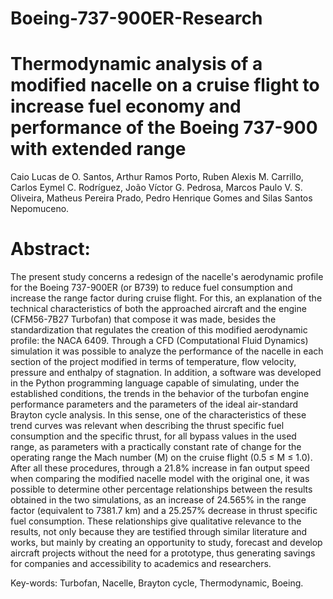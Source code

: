 # Boeing-737-900ER-Research

# Thermodynamic analysis of a modified nacelle on a cruise flight to increase fuel economy and performance of the Boeing 737-900 with extended range

Caio Lucas de O. Santos, Arthur Ramos Porto, Ruben Alexis M. Carrillo, Carlos Eymel C. Rodríguez,  João Víctor G. Pedrosa, Marcos Paulo V. S. Oliveira, Matheus Pereira Prado, Pedro Henrique Gomes  and  Silas Santos Nepomuceno.

# Abstract:
The present study concerns a redesign of the nacelle's aerodynamic profile for the Boeing 737-900ER (or B739) to reduce fuel consumption and increase the range factor during cruise flight. For this, an explanation of the technical characteristics of both the approached aircraft and the engine (CFM56-7B27 Turbofan) that compose it was made, besides the standardization that regulates the creation of this modified aerodynamic profile: the NACA 6409. Through a CFD (Computational Fluid Dynamics) simulation it was possible to analyze the performance of the nacelle in each section of the project modified in terms of temperature, flow velocity, pressure and enthalpy of stagnation. In addition, a software was developed in the Python programming language capable of simulating, under the established conditions, the trends in the behavior of the turbofan engine performance parameters and the parameters of the ideal air-standard Brayton cycle analysis. In this sense, one of the characteristics of these trend curves was relevant when describing the thrust specific fuel consumption and the specific thrust, for all bypass values in the used range, as parameters with a practically constant rate of change for the operating range the Mach number (M) on the cruise flight (0.5 ≤ M ≤ 1.0). After all these procedures, through a 21.8% increase in fan output speed when comparing the modified nacelle model with the original one, it was possible to determine other percentage relationships between the results obtained in the two simulations, as an increase of 24.565% in the range factor (equivalent to 7381.7 km) and a 25.257% decrease in thrust specific fuel consumption. These relationships give qualitative relevance to the results, not only because they are testified through similar literature and works, but mainly by creating an opportunity to study, forecast and develop aircraft projects without the need for a prototype, thus generating savings for companies and accessibility to academics and researchers.

Key-words:  Turbofan, Nacelle, Brayton cycle, Thermodynamic, Boeing.

